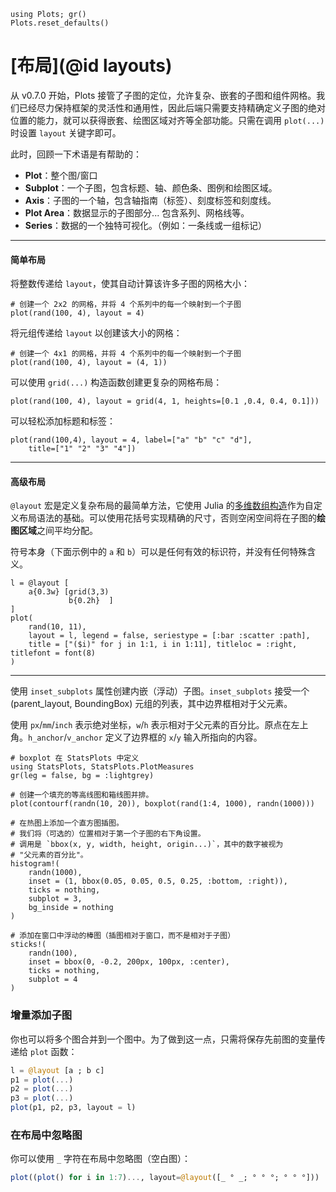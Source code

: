 ```@setup layouts
using Plots; gr()
Plots.reset_defaults()
```

# [布局](@id layouts)

从 v0.7.0 开始，Plots 接管了子图的定位，允许复杂、嵌套的子图和组件网格。我们已经尽力保持框架的灵活性和通用性，因此后端只需要支持精确定义子图的绝对位置的能力，就可以获得嵌套、绘图区域对齐等全部功能。只需在调用 `plot(...)` 时设置 `layout` 关键字即可。

此时，回顾一下术语是有帮助的：

- **Plot**：整个图/窗口
- **Subplot**：一个子图，包含标题、轴、颜色条、图例和绘图区域。
- **Axis**：子图的一个轴，包含轴指南（标签）、刻度标签和刻度线。
- **Plot Area**：数据显示的子图部分... 包含系列、网格线等。
- **Series**：数据的一个独特可视化。（例如：一条线或一组标记）

---

#### 简单布局

将整数传递给 `layout`，使其自动计算该许多子图的网格大小：

```@example layouts
# 创建一个 2x2 的网格，并将 4 个系列中的每一个映射到一个子图
plot(rand(100, 4), layout = 4)
```

将元组传递给 `layout` 以创建该大小的网格：

```@example layouts
# 创建一个 4x1 的网格，并将 4 个系列中的每一个映射到一个子图
plot(rand(100, 4), layout = (4, 1))
```

可以使用 `grid(...)` 构造函数创建更复杂的网格布局：

```@example layouts
plot(rand(100, 4), layout = grid(4, 1, heights=[0.1 ,0.4, 0.4, 0.1]))
```

可以轻松添加标题和标签：

```@example layouts
plot(rand(100,4), layout = 4, label=["a" "b" "c" "d"],
    title=["1" "2" "3" "4"])
```

---

#### 高级布局

`@layout` 宏是定义复杂布局的最简单方法，它使用 Julia 的[多维数组构造](https://docs.julialang.org/en/v1/manual/arrays/#man-array-concatenation)作为自定义布局语法的基础。可以使用花括号实现精确的尺寸，否则空闲空间将在子图的**绘图区域**之间平均分配。

符号本身（下面示例中的 `a` 和 `b`）可以是任何有效的标识符，并没有任何特殊含义。

```@example layouts
l = @layout [
    a{0.3w} [grid(3,3)
             b{0.2h}  ]
]
plot(
    rand(10, 11),
    layout = l, legend = false, seriestype = [:bar :scatter :path],
    title = ["($i)" for j in 1:1, i in 1:11], titleloc = :right, titlefont = font(8)
)
```

---

使用 `inset_subplots` 属性创建内嵌（浮动）子图。`inset_subplots` 接受一个 (parent_layout, BoundingBox) 元组的列表，其中边界框相对于父元素。

使用 `px`/`mm`/`inch` 表示绝对坐标，`w`/`h` 表示相对于父元素的百分比。原点在左上角。`h_anchor`/`v_anchor` 定义了边界框的 `x`/`y` 输入所指向的内容。

```@example layouts_2
# boxplot 在 StatsPlots 中定义
using StatsPlots, StatsPlots.PlotMeasures
gr(leg = false, bg = :lightgrey)

# 创建一个填充的等高线图和箱线图并排。
plot(contourf(randn(10, 20)), boxplot(rand(1:4, 1000), randn(1000)))

# 在热图上添加一个直方图插图。
# 我们将（可选的）位置相对于第一个子图的右下角设置。
# 调用是 `bbox(x, y, width, height, origin...)`，其中的数字被视为
# "父元素的百分比"。
histogram!(
    randn(1000),
    inset = (1, bbox(0.05, 0.05, 0.5, 0.25, :bottom, :right)),
    ticks = nothing,
    subplot = 3,
    bg_inside = nothing
)

# 添加在窗口中浮动的棒图（插图相对于窗口，而不是相对于子图）
sticks!(
    randn(100),
    inset = bbox(0, -0.2, 200px, 100px, :center),
    ticks = nothing,
    subplot = 4
)
```

### 增量添加子图
你也可以将多个图合并到一个图中。为了做到这一点，只需将保存先前图的变量传递给 `plot` 函数：

```julia
l = @layout [a ; b c]
p1 = plot(...)
p2 = plot(...)
p3 = plot(...)
plot(p1, p2, p3, layout = l)
```

### 在布局中忽略图
你可以使用 `_` 字符在布局中忽略图（空白图）：
```julia
plot((plot() for i in 1:7)..., layout=@layout([_ ° _; ° ° °; ° ° °]))
```
